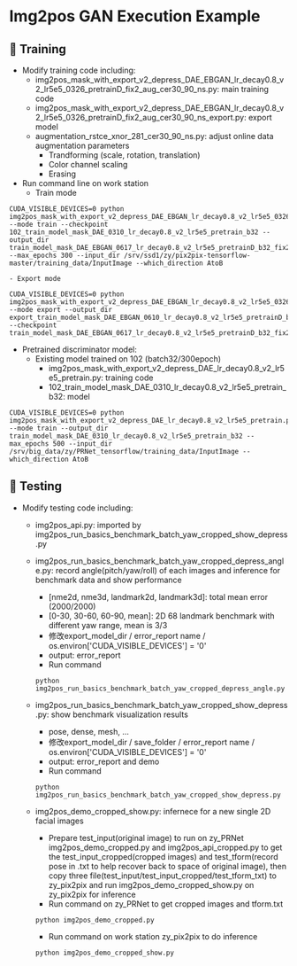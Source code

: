Img2pos GAN Execution Example
===

## :large_orange_diamond: Training
- Modify training code including:
	- img2pos_mask_with_export_v2_depress_DAE_EBGAN_lr_decay0.8_v2_lr5e5_0326_pretrainD_fix2_aug_cer30_90_ns.py: main training code
	- img2pos_mask_with_export_v2_depress_DAE_EBGAN_lr_decay0.8_v2_lr5e5_0326_pretrainD_fix2_aug_cer30_90_ns_export.py: export model
	- augmentation_rstce_xnor_281_cer30_90_ns.py: adjust online data augmentation parameters
		- Trandforming (scale, rotation, translation)
		- Color channel scaling
		- Erasing
- Run command line on work station
	- Train mode
```
CUDA_VISIBLE_DEVICES=0 python img2pos_mask_with_export_v2_depress_DAE_EBGAN_lr_decay0.8_v2_lr5e5_0326_pretrainD_fix2_aug_cer30_90_ns.py --mode train --checkpoint 102_train_model_mask_DAE_0310_lr_decay0.8_v2_lr5e5_pretrain_b32 --output_dir train_model_mask_DAE_EBGAN_0617_lr_decay0.8_v2_lr5e5_pretrainD_b32_fix2_aug_cer30_90_ns_test --max_epochs 300 --input_dir /srv/ssd1/zy/pix2pix-tensorflow-master/training_data/InputImage --which_direction AtoB
```
	- Export mode
```
CUDA_VISIBLE_DEVICES=0 python img2pos_mask_with_export_v2_depress_DAE_EBGAN_lr_decay0.8_v2_lr5e5_0326_pretrainD_fix2_aug_cer30_90_ns_export.py --mode export --output_dir export_train_model_mask_DAE_EBGAN_0610_lr_decay0.8_v2_lr5e5_pretrainD_b32_fix2_aug_cer30_90_ns_310_test --checkpoint train_model_mask_DAE_EBGAN_0617_lr_decay0.8_v2_lr5e5_pretrainD_b32_fix2_aug_cer30_90_ns
```

- Pretrained discriminator model:
	- Existing model trained on 102 (batch32/300epoch)
		- img2pos_mask_with_export_v2_depress_DAE_lr_decay0.8_v2_lr5e5_pretrain.py: training code
		- 102_train_model_mask_DAE_0310_lr_decay0.8_v2_lr5e5_pretrain_b32: model
```
CUDA_VISIBLE_DEVICES=0 python img2pos_mask_with_export_v2_depress_DAE_lr_decay0.8_v2_lr5e5_pretrain.py --mode train --output_dir train_model_mask_DAE_0310_lr_decay0.8_v2_lr5e5_pretrain_b32 --max_epochs 500 --input_dir /srv/big_data/zy/PRNet_tensorflow/training_data/InputImage --which_direction AtoB
```

## :large_orange_diamond: Testing
- Modify testing code including:
	- img2pos_api.py: imported by img2pos_run_basics_benchmark_batch_yaw_cropped_show_depress.py
	- img2pos_run_basics_benchmark_batch_yaw_cropped_depress_angle.py: record angle(pitch/yaw/roll) of each images and inference for benchmark data and show performance
		- [nme2d, nme3d, landmark2d, landmark3d]: total mean error (2000/2000)
		- [0-30, 30-60, 60-90, mean]: 2D 68 landmark benchmark with different yaw range, mean is 3/3 
		- 修改export_model_dir / error_report name / os.environ['CUDA_VISIBLE_DEVICES'] = '0'
		- output: error_report
		- Run command
		```
		python img2pos_run_basics_benchmark_batch_yaw_cropped_depress_angle.py
		```
	
	- img2pos_run_basics_benchmark_batch_yaw_cropped_show_depress.py: show benchmark visualization results
		- pose, dense, mesh, ...
		- 修改export_model_dir / save_folder / error_report name / os.environ['CUDA_VISIBLE_DEVICES'] = '0'
		- output: error_report and demo
		- Run command
		```
		python img2pos_run_basics_benchmark_batch_yaw_cropped_show_depress.py
		```
	
	- img2pos_demo_cropped_show.py: infernece for a new single 2D facial images
		- Prepare test_input(original image) to run on zy_PRNet img2pos_demo_cropped.py and img2pos_api_cropped.py to get the test_input_cropped(cropped images) and test_tform(record pose in .txt to help recover back to space of original image),
		  then copy three file(test_input/test_input_cropped/test_tform_txt) to zy_pix2pix and run img2pos_demo_cropped_show.py on zy_pix2pix for inference
		- Run command on zy_PRNet to get cropped images and tform.txt
		```
		python img2pos_demo_cropped.py
		```
		- Run command  on work station zy_pix2pix to do inference
		```
		python img2pos_demo_cropped_show.py
		```
		